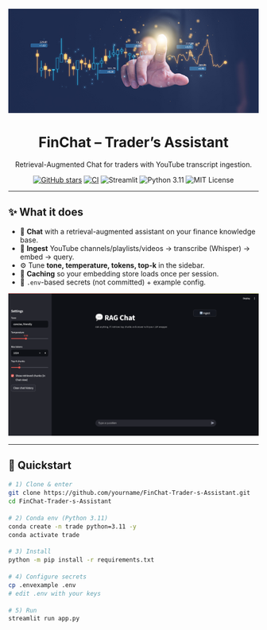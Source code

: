 <p align="center">
  <img src="docs/banner.png" alt="FinChat – Trader’s Assistant" width="860">
</p>

<h1 align="center">FinChat – Trader’s Assistant</h1>
<p align="center">
  Retrieval-Augmented Chat for traders with YouTube transcript ingestion.
</p>

<p align="center">
  <a href="https://github.com/yourname/FinChat-Trader-s-Assistant/stargazers"><img src="https://img.shields.io/github/stars/yourname/FinChat-Trader-s-Assistant?style=social" alt="GitHub stars"></a>
  <a href="https://github.com/yourname/FinChat-Trader-s-Assistant/actions"><img src="https://img.shields.io/github/actions/workflow/status/yourname/FinChat-Trader-s-Assistant/ci.yml?label=CI" alt="CI"></a>
  <img src="https://img.shields.io/badge/Streamlit-1.x-brightgreen" alt="Streamlit">
  <img src="https://img.shields.io/badge/Python-3.11-blue" alt="Python 3.11">
  <img src="https://img.shields.io/badge/License-MIT-lightgrey" alt="MIT License">
</p>

---

## ✨ What it does
- 💬 **Chat** with a retrieval-augmented assistant on your finance knowledge base.
- 🎥 **Ingest** YouTube channels/playlists/videos → transcribe (Whisper) → embed → query.
- ⚙️ Tune **tone, temperature, tokens, top-k** in the sidebar.
- 🧠 **Caching** so your embedding store loads once per session.
- 🔐 `.env`-based secrets (not committed) + example config.

<p align="center">
  <img src="docs/screenshot-chat.png" alt="Chat UI" width="860">
</p>

---

## 🚀 Quickstart

```bash
# 1) Clone & enter
git clone https://github.com/yourname/FinChat-Trader-s-Assistant.git
cd FinChat-Trader-s-Assistant

# 2) Conda env (Python 3.11)
conda create -n trade python=3.11 -y
conda activate trade

# 3) Install
python -m pip install -r requirements.txt

# 4) Configure secrets
cp .envexample .env
# edit .env with your keys

# 5) Run
streamlit run app.py
